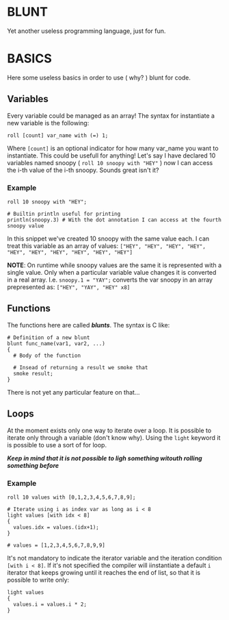 # BLUNT

Yet another useless programming language, just for fun.

# BASICS

Here some useless basics in order to use ( why? ) blunt for code.

## Variables

Every variable could be managed as an array!
The syntax for instantiate a new variable is the following:

```(blunt)
roll [count] var_name with (=) 1;
```

Where `[count]` is an optional indicator for how many var_name you want to instantiate. This could be usefull for anything!
Let's say I have declared 10 variables named snoopy ( `roll 10 snoopy with "HEY"` ) now I can access the i-th value of the i-th snoopy.
Sounds great isn't it?

### Example

```(blunt)
roll 10 snoopy with "HEY";

# Builtin println useful for printing
println(snoopy.3) # With the dot annotation I can access at the fourth snoopy value
```

In this snippet we've created 10 snoopy with the same value each. I can treat this variable as an array of values:
`["HEY", "HEY", "HEY", "HEY", "HEY", "HEY", "HEY", "HEY", "HEY", "HEY"]`

**NOTE**: On runtime while snoopy values are the same it is represented with a single value. Only when a particular variable value changes it is converted in a real array. I.e. `snoopy.1 = "YAY";` converts the var snoopy in an array prepresented as: `["HEY", "YAY", "HEY" x8]`

## Functions

The functions here are called **_blunts_**. The syntax is C like:

```(blunt)
# Definition of a new blunt
blunt func_name(var1, var2, ...)
{
  # Body of the function

  # Insead of returning a result we smoke that
  smoke result;
}
```

There is not yet any particular feature on that...

## Loops

At the moment exists only one way to iterate over a loop. It is possible to iterate only through a variable (don't know why).
Using the `light` keyword it is possible to use a sort of for loop.

**_Keep in mind that it is not possible to ligh something witouth rolling something before_**

### Example

```(blunt)
roll 10 values with [0,1,2,3,4,5,6,7,8,9];

# Iterate using i as index var as long as i < 8
light values [with idx < 8]
{
  values.idx = values.(idx+1);
}

# values = [1,2,3,4,5,6,7,8,9,9]
```

It's not mandatory to indicate the iterator variable and the iteration condition `[with i < 8]`. If it's not specified the compiler will iinstantiate a default `i` iterator that keeps growing until it reaches the end of list, so that it is possible to write only:

```(blunt)
light values
{
  values.i = values.i * 2;
}
```
